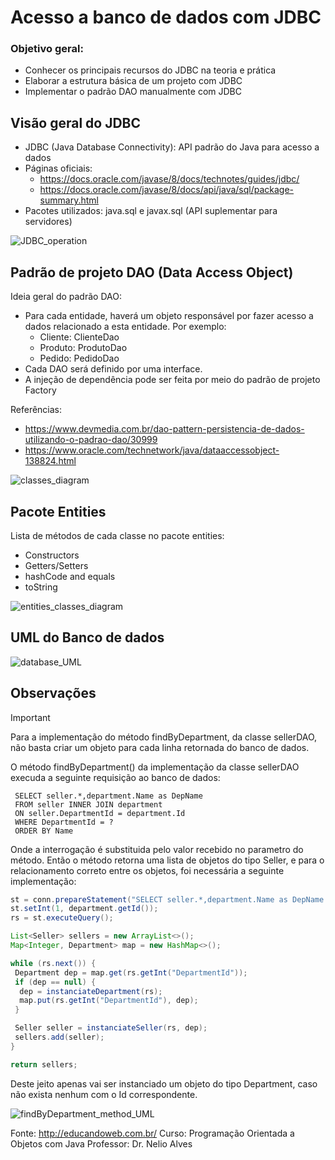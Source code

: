 # Acesso a banco de dados com JDBC
<a id="readme-top"></a>

### Objetivo geral:
* Conhecer os principais recursos do JDBC na teoria e prática
* Elaborar a estrutura básica de um projeto com JDBC
* Implementar o padrão DAO manualmente com JDBC



## Visão geral do JDBC

* JDBC (Java Database Connectivity): API padrão do Java para acesso a dados
* Páginas oficiais:
  * https://docs.oracle.com/javase/8/docs/technotes/guides/jdbc/
  * https://docs.oracle.com/javase/8/docs/api/java/sql/package-summary.html
* Pacotes utilizados: java.sql e javax.sql (API suplementar para servidores)

![JDBC_operation](https://github.com/alissonfgc/java-dao-jdbc/assets/72516014/cd368662-44f4-42bf-a12c-ef0719581751)



## Padrão de projeto DAO (Data Access Object)

Ideia geral do padrão DAO:
* Para cada entidade, haverá um objeto responsável por fazer acesso a dados relacionado a esta entidade. Por exemplo:
  * Cliente: ClienteDao
  * Produto: ProdutoDao
  * Pedido: PedidoDao
* Cada DAO será definido por uma interface.
* A injeção de dependência pode ser feita por meio do padrão de projeto Factory

Referências:
* https://www.devmedia.com.br/dao-pattern-persistencia-de-dados-utilizando-o-padrao-dao/30999
* https://www.oracle.com/technetwork/java/dataaccessobject-138824.html

![classes_diagram](https://github.com/alissonfgc/java-dao-jdbc/assets/72516014/6d33a96f-4096-4ad6-aa7c-4686f7c02959)



## Pacote Entities

Lista de métodos de cada classe no pacote entities:
* Constructors
* Getters/Setters
* hashCode and equals
* toString

![entities_classes_diagram](https://github.com/alissonfgc/java-dao-jdbc/assets/72516014/52963df2-4496-47a9-88ef-1a3ac72c83ea)



## UML do Banco de dados

![database_UML](https://github.com/alissonfgc/java-dao-jdbc/assets/72516014/32c7c500-0a94-4595-a390-165354b50627)

## Observações

> [!IMPORTANT]
> Para a implementação do método findByDepartment, da classe sellerDAO, não basta criar um objeto para cada linha retornada do banco de dados.

O método findByDepartment() da implementação da classe sellerDAO execuda a seguinte requisição ao banco de dados:

```mysql
 SELECT seller.*,department.Name as DepName
 FROM seller INNER JOIN department
 ON seller.DepartmentId = department.Id
 WHERE DepartmentId = ?
 ORDER BY Name
```
Onde a interrogação é substituida pelo valor recebido no parametro do método.
Então o método retorna uma lista de objetos do tipo Seller, e para o relacionamento correto entre os objetos, foi necessária a seguinte implementação:

```java
st = conn.prepareStatement("SELECT seller.*,department.Name as DepName FROM seller INNER JOIN department ON seller.DepartmentId = department.Id WHERE DepartmentId = ? ORDER BY Name;");
st.setInt(1, department.getId());
rs = st.executeQuery();

List<Seller> sellers = new ArrayList<>();
Map<Integer, Department> map = new HashMap<>();

while (rs.next()) {
 Department dep = map.get(rs.getInt("DepartmentId"));
 if (dep == null) {
  dep = instanciateDepartment(rs);
  map.put(rs.getInt("DepartmentId"), dep);
 }

 Seller seller = instanciateSeller(rs, dep);
 sellers.add(seller);
}

return sellers;

```

Deste jeito apenas vai ser instanciado um objeto do tipo Department, caso não exista nenhum com o Id correspondente.





![findByDepartment_method_UML](https://github.com/alissonfgc/java-dao-jdbc/assets/72516014/b507ab24-5250-4ffc-834d-3ff4a8f08acb)





Fonte: http://educandoweb.com.br/
Curso: Programação Orientada a Objetos com Java
Professor: Dr. Nelio Alves
